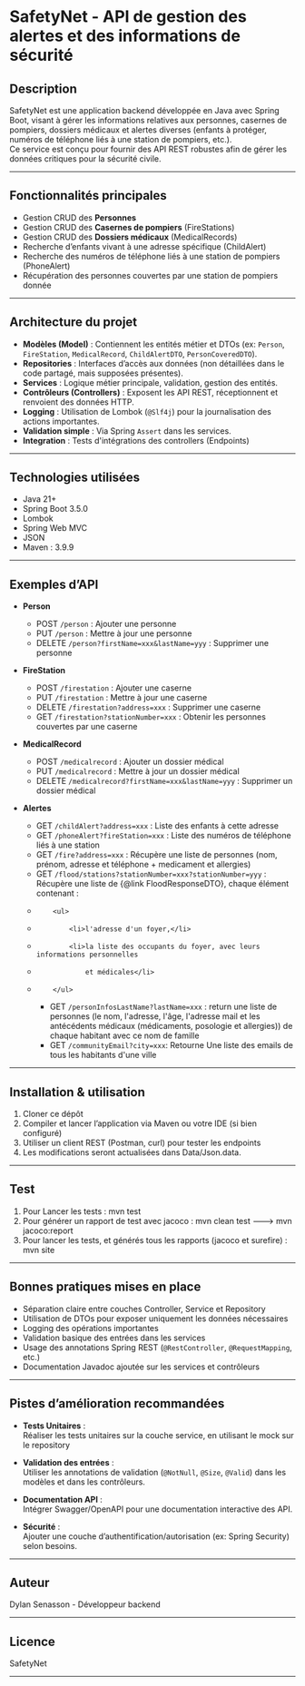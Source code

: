 # SafetyNet - API de gestion des alertes et des informations de sécurité

## Description

SafetyNet est une application backend développée en Java avec Spring Boot, visant à gérer les informations relatives aux personnes, casernes de pompiers, dossiers médicaux et alertes diverses (enfants à protéger, numéros de téléphone liés à une station de pompiers, etc.).  
Ce service est conçu pour fournir des API REST robustes afin de gérer les données critiques pour la sécurité civile.

---

## Fonctionnalités principales

- Gestion CRUD des **Personnes**
- Gestion CRUD des **Casernes de pompiers** (FireStations)
- Gestion CRUD des **Dossiers médicaux** (MedicalRecords)
- Recherche d’enfants vivant à une adresse spécifique (ChildAlert)
- Recherche des numéros de téléphone liés à une station de pompiers (PhoneAlert)
- Récupération des personnes couvertes par une station de pompiers donnée

---

## Architecture du projet

- **Modèles (Model)** : Contiennent les entités métier et DTOs (ex: `Person`, `FireStation`, `MedicalRecord`, `ChildAlertDTO`, `PersonCoveredDTO`).
- **Repositories** : Interfaces d’accès aux données (non détaillées dans le code partagé, mais supposées présentes).
- **Services** : Logique métier principale, validation, gestion des entités.
- **Contrôleurs (Controllers)** : Exposent les API REST, réceptionnent et renvoient des données HTTP.
- **Logging** : Utilisation de Lombok (`@Slf4j`) pour la journalisation des actions importantes.
- **Validation simple** : Via Spring `Assert` dans les services.
- **Integration** : Tests d'intégrations des controllers (Endpoints)

---

## Technologies utilisées

- Java 21+
- Spring Boot 3.5.0
- Lombok
- Spring Web MVC
- JSON
- Maven : 3.9.9

---

## Exemples d’API

- **Person**
    - POST `/person` : Ajouter une personne
    - PUT `/person` : Mettre à jour une personne
    - DELETE `/person?firstName=xxx&lastName=yyy` : Supprimer une personne

- **FireStation**
    - POST `/firestation` : Ajouter une caserne
    - PUT `/firestation` : Mettre à jour une caserne
    - DELETE `/firestation?address=xxx` : Supprimer une caserne
    - GET `/firestation?stationNumber=xxx` : Obtenir les personnes couvertes par une caserne

- **MedicalRecord**
    - POST `/medicalrecord` : Ajouter un dossier médical
    - PUT `/medicalrecord` : Mettre à jour un dossier médical
    - DELETE `/medicalrecord?firstName=xxx&lastName=yyy` : Supprimer un dossier médical

- **Alertes**
    - GET `/childAlert?address=xxx` : Liste des enfants à cette adresse
    - GET `/phoneAlert?fireStation=xxx` : Liste des numéros de téléphone liés à une station
    - GET `/fire?address=xxx` : Récupère une liste de personnes (nom, prénom, adresse et téléphone + medicament et allergies)
    - GET `/flood/stations?stationNumber=xxx?stationNumber=yyy` : Récupère une liste de {@link FloodResponseDTO}, chaque élément contenant :
  *         <ul>
  *             <li>l'adresse d'un foyer,</li>
  *             <li>la liste des occupants du foyer, avec leurs informations personnelles
  *                 et médicales</li>
  *         </ul>
    - GET `/personInfosLastName?lastName=xxx` : return une liste de personnes (le nom, l'adresse, l'âge, l'adresse mail et les antécédents
      médicaux (médicaments, posologie et allergies)) de chaque habitant avec ce nom de famille
    - GET  `/communityEmail?city=xxx`: Retourne Une liste des emails de tous les habitants d'une ville

---

## Installation & utilisation

1. Cloner ce dépôt
2. Compiler et lancer l’application via Maven ou votre IDE (si bien configuré)
3. Utiliser un client REST (Postman, curl) pour tester les endpoints
4. Les modifications seront actualisées dans Data/Json.data.

---

## Test

1. Pour Lancer les tests : mvn test
2. Pour générer un rapport de test avec jacoco : mvn clean test ---> mvn jacoco:report
3. Pour lancer les tests, et générés tous les rapports (jacoco et surefire) : mvn site

---

## Bonnes pratiques mises en place

- Séparation claire entre couches Controller, Service et Repository
- Utilisation de DTOs pour exposer uniquement les données nécessaires
- Logging des opérations importantes
- Validation basique des entrées dans les services
- Usage des annotations Spring REST (`@RestController`, `@RequestMapping`, etc.)
- Documentation Javadoc ajoutée sur les services et contrôleurs

---

## Pistes d’amélioration recommandées

- **Tests Unitaires** :  
  Réaliser les tests unitaires sur la couche service, en utilisant le mock sur le repository

- **Validation des entrées** :  
  Utiliser les annotations de validation (`@NotNull`, `@Size`, `@Valid`) dans les modèles et dans les contrôleurs.

- **Documentation API** :  
  Intégrer Swagger/OpenAPI pour une documentation interactive des API.

- **Sécurité** :  
  Ajouter une couche d’authentification/autorisation (ex: Spring Security) selon besoins.

---

## Auteur

Dylan Senasson - Développeur backend

---

## Licence

SafetyNet

---

